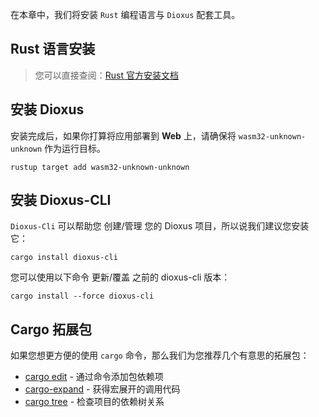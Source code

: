在本章中，我们将安装 `Rust` 编程语言与 `Dioxus` 配套工具。

## Rust 语言安装

> 您可以直接查阅：[Rust 官方安装文档](https://www.rust-lang.org/zh-CN/tools/install)

## 安装 Dioxus

安装完成后，如果你打算将应用部署到 **Web** 上，请确保将 `wasm32-unknown-unknown` 作为运行目标。

```
rustup target add wasm32-unknown-unknown
```

## 安装 Dioxus-CLI

`Dioxus-Cli` 可以帮助您 创建/管理 您的 Dioxus 项目，所以说我们建议您安装它：

```
cargo install dioxus-cli
```

您可以使用以下命令 更新/覆盖 之前的 dioxus-cli 版本：

```
cargo install --force dioxus-cli
```

## Cargo 拓展包

如果您想更方便的使用 `cargo` 命令，那么我们为您推荐几个有意思的拓展包：

- [cargo edit](https://github.com/killercup/cargo-edit) - 通过命令添加包依赖项
- [cargo-expand](https://github.com/dtolnay/cargo-expand) - 获得宏展开的调用代码
- [cargo tree](https://doc.rust-lang.org/cargo/commands/cargo-tree.html) - 检查项目的依赖树关系